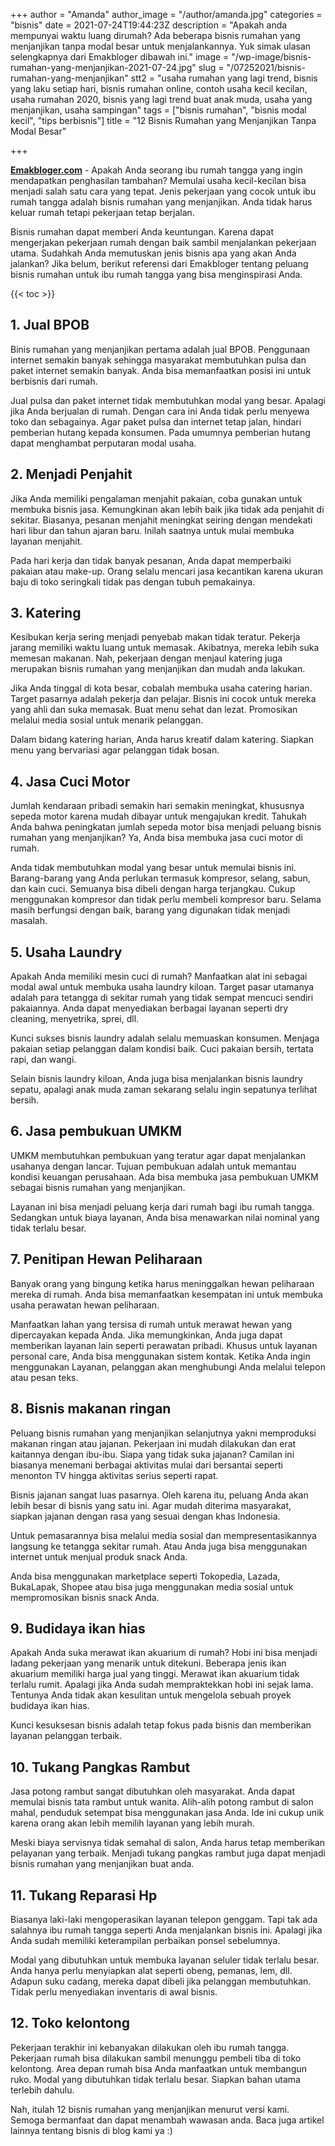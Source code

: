 +++
author = "Amanda"
author_image = "/author/amanda.jpg"
categories = "bisnis"
date = 2021-07-24T19:44:23Z
description = "Apakah anda mempunyai waktu luang dirumah? Ada beberapa bisnis rumahan yang menjanjikan tanpa modal besar untuk menjalankannya. Yuk simak ulasan selengkapnya dari Emakbloger dibawah ini."
image = "/wp-image/bisnis-rumahan-yang-menjanjikan-2021-07-24.jpg"
slug = "/07252021/bisnis-rumahan-yang-menjanjikan"
stt2 = "usaha rumahan yang lagi trend, bisnis yang laku setiap hari, bisnis rumahan online, contoh usaha kecil kecilan, usaha rumahan 2020, bisnis yang lagi trend buat anak muda, usaha yang menjanjikan, usaha sampingan"
tags = ["bisnis rumahan", "bisnis modal kecil", "tips berbisnis"]
title = "12 Bisnis Rumahan yang Menjanjikan Tanpa Modal Besar"

+++

[**Emakbloger.com**](/) - Apakah Anda seorang ibu rumah tangga yang ingin mendapatkan penghasilan tambahan? Memulai usaha kecil-kecilan bisa menjadi salah satu cara yang tepat. Jenis pekerjaan yang cocok untuk ibu rumah tangga adalah bisnis rumahan yang menjanjikan. Anda tidak harus keluar rumah tetapi pekerjaan tetap berjalan.

Bisnis rumahan dapat memberi Anda keuntungan. Karena dapat mengerjakan pekerjaan rumah dengan baik sambil menjalankan pekerjaan utama. Sudahkah Anda memutuskan jenis bisnis apa yang akan Anda jalankan? Jika belum, berikut referensi dari Emakbloger tentang peluang bisnis rumahan untuk ibu rumah tangga yang bisa menginspirasi Anda.

{{< toc >}}

## 1. Jual BPOB

Binis rumahan yang menjanjikan pertama adalah jual BPOB. Penggunaan internet semakin banyak sehingga masyarakat membutuhkan pulsa dan paket internet semakin banyak. Anda bisa memanfaatkan posisi ini untuk berbisnis dari rumah.

Jual pulsa dan paket internet tidak membutuhkan modal yang besar. Apalagi jika Anda berjualan di rumah. Dengan cara ini Anda tidak perlu menyewa toko dan sebagainya. Agar paket pulsa dan internet tetap jalan, hindari pemberian hutang kepada konsumen. Pada umumnya pemberian hutang dapat menghambat perputaran modal usaha.

## 2. Menjadi Penjahit

Jika Anda memiliki pengalaman menjahit pakaian, coba gunakan untuk membuka bisnis jasa. Kemungkinan akan lebih baik jika tidak ada penjahit di sekitar. Biasanya, pesanan menjahit meningkat seiring dengan mendekati hari libur dan tahun ajaran baru. Inilah saatnya untuk mulai membuka layanan menjahit.

Pada hari kerja dan tidak banyak pesanan, Anda dapat memperbaiki pakaian atau make-up. Orang selalu mencari jasa kecantikan karena ukuran baju di toko seringkali tidak pas dengan tubuh pemakainya.

## 3. Katering

Kesibukan kerja sering menjadi penyebab makan tidak teratur. Pekerja jarang memiliki waktu luang untuk memasak. Akibatnya, mereka lebih suka memesan makanan. Nah, pekerjaan dengan menjaul katering juga merupakan bisnis rumahan yang menjanjikan dan mudah anda lakukan.

Jika Anda tinggal di kota besar, cobalah membuka usaha catering harian. Target pasarnya adalah pekerja dan pelajar. Bisnis ini cocok untuk mereka yang ahli dan suka memasak. Buat menu sehat dan lezat. Promosikan melalui media sosial untuk menarik pelanggan.

Dalam bidang katering harian, Anda harus kreatif dalam katering. Siapkan menu yang bervariasi agar pelanggan tidak bosan.

## 4. Jasa Cuci Motor

Jumlah kendaraan pribadi semakin hari semakin meningkat, khususnya sepeda motor karena mudah dibayar untuk mengajukan kredit. Tahukah Anda bahwa peningkatan jumlah sepeda motor bisa menjadi peluang bisnis rumahan yang menjanjikan? Ya, Anda bisa membuka jasa cuci motor di rumah.

Anda tidak membutuhkan modal yang besar untuk memulai bisnis ini. Barang-barang yang Anda perlukan termasuk kompresor, selang, sabun, dan kain cuci. Semuanya bisa dibeli dengan harga terjangkau. Cukup menggunakan kompresor dan tidak perlu membeli kompresor baru. Selama masih berfungsi dengan baik, barang yang digunakan tidak menjadi masalah.

## 5. Usaha Laundry

Apakah Anda memiliki mesin cuci di rumah? Manfaatkan alat ini sebagai modal awal untuk membuka usaha laundry kiloan. Target pasar utamanya adalah para tetangga di sekitar rumah yang tidak sempat mencuci sendiri pakaiannya. Anda dapat menyediakan berbagai layanan seperti dry cleaning, menyetrika, sprei, dll.

Kunci sukses bisnis laundry adalah selalu memuaskan konsumen. Menjaga pakaian setiap pelanggan dalam kondisi baik. Cuci pakaian bersih, tertata rapi, dan wangi.

Selain bisnis laundry kiloan, Anda juga bisa menjalankan bisnis laundry sepatu, apalagi anak muda zaman sekarang selalu ingin sepatunya terlihat bersih.

## 6. Jasa pembukuan UMKM

UMKM membutuhkan pembukuan yang teratur agar dapat menjalankan usahanya dengan lancar. Tujuan pembukuan adalah untuk memantau kondisi keuangan perusahaan. Ada bisa membuka jasa pembukuan UMKM sebagai bisnis rumahan yang menjanjikan.

Layanan ini bisa menjadi peluang kerja dari rumah bagi ibu rumah tangga. Sedangkan untuk biaya layanan, Anda bisa menawarkan nilai nominal yang tidak terlalu besar.

## 7. Penitipan Hewan Peliharaan

Banyak orang yang bingung ketika harus meninggalkan hewan peliharaan mereka di rumah. Anda bisa memanfaatkan kesempatan ini untuk membuka usaha perawatan hewan peliharaan.

Manfaatkan lahan yang tersisa di rumah untuk merawat hewan yang dipercayakan kepada Anda. Jika memungkinkan, Anda juga dapat memberikan layanan lain seperti perawatan pribadi. Khusus untuk layanan personal care, Anda bisa menggunakan sistem kontak. Ketika Anda ingin menggunakan Layanan, pelanggan akan menghubungi Anda melalui telepon atau pesan teks.

## 8. Bisnis makanan ringan

Peluang bisnis rumahan yang menjanjikan selanjutnya yakni memproduksi makanan ringan atau jajanan. Pekerjaan ini mudah dilakukan dan erat kaitannya dengan ibu-ibu. Siapa yang tidak suka jajanan? Camilan ini biasanya menemani berbagai aktivitas mulai dari bersantai seperti menonton TV hingga aktivitas serius seperti rapat.

Bisnis jajanan sangat luas pasarnya. Oleh karena itu, peluang Anda akan lebih besar di bisnis yang satu ini. Agar mudah diterima masyarakat, siapkan jajanan dengan rasa yang sesuai dengan khas Indonesia.

Untuk pemasarannya bisa melalui media sosial dan mempresentasikannya langsung ke tetangga sekitar rumah. Atau Anda juga bisa menggunakan internet untuk menjual produk snack Anda.

Anda bisa menggunakan marketplace seperti Tokopedia, Lazada, BukaLapak, Shopee atau bisa juga menggunakan media sosial untuk mempromosikan bisnis snack Anda.

## 9. Budidaya ikan hias

Apakah Anda suka merawat ikan akuarium di rumah? Hobi ini bisa menjadi ladang pekerjaan yang menarik untuk ditekuni. Beberapa jenis ikan akuarium memiliki harga jual yang tinggi. Merawat ikan akuarium tidak terlalu rumit. Apalagi jika Anda sudah mempraktekkan hobi ini sejak lama. Tentunya Anda tidak akan kesulitan untuk mengelola sebuah proyek budidaya ikan hias.

Kunci kesuksesan bisnis adalah tetap fokus pada bisnis dan memberikan layanan pelanggan terbaik.

## 10. Tukang Pangkas Rambut

Jasa potong rambut sangat dibutuhkan oleh masyarakat. Anda dapat memulai bisnis tata rambut untuk wanita. Alih-alih potong rambut di salon mahal, penduduk setempat bisa menggunakan jasa Anda. Ide ini cukup unik karena orang akan lebih memilih layanan yang lebih murah.

Meski biaya servisnya tidak semahal di salon, Anda harus tetap memberikan pelayanan yang terbaik. Menjadi tukang pangkas rambut juga dapat menjadi bisnis rumahan yang menjanjikan buat anda.

## 11. Tukang Reparasi Hp

Biasanya laki-laki mengoperasikan layanan telepon genggam. Tapi tak ada salahnya ibu rumah tangga seperti Anda menjalankan bisnis ini. Apalagi jika Anda sudah memiliki keterampilan perbaikan ponsel sebelumnya.

Modal yang dibutuhkan untuk membuka layanan seluler tidak terlalu besar. Anda hanya perlu menyiapkan alat seperti obeng, pemanas, lem, dll. Adapun suku cadang, mereka dapat dibeli jika pelanggan membutuhkan. Tidak perlu menyediakan inventaris di awal bisnis.

## 12. Toko kelontong

Pekerjaan terakhir ini kebanyakan dilakukan oleh ibu rumah tangga. Pekerjaan rumah bisa dilakukan sambil menunggu pembeli tiba di toko kelontong. Area depan rumah bisa Anda manfaatkan untuk membangun ruko. Modal yang dibutuhkan tidak terlalu besar. Siapkan bahan utama terlebih dahulu.

Nah, itulah 12 bisnis rumahan yang menjanjikan menurut versi kami. Semoga bermanfaat dan dapat menambah wawasan anda. Baca juga artikel lainnya tentang bisnis di blog kami ya :)
